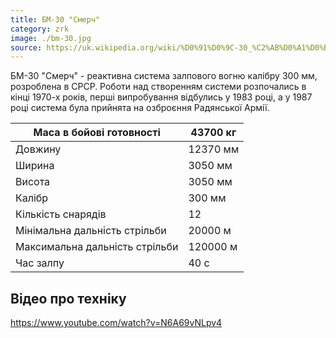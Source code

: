 ```yaml
---
title: БМ-30 "Смерч"
category: zrk
image: ./bm-30.jpg
source: https://uk.wikipedia.org/wiki/%D0%91%D0%9C-30_%C2%AB%D0%A1%D0%BC%D0%B5%D1%80%D1%87%C2%BB
---
```


 БМ-30 "Смерч" - реактивна система залпового вогню калібру 300 мм, розроблена в СРСР. Роботи над створенням системи розпочались в кінці 1970-х років, перші випробування відбулись у 1983 році, а у 1987 році система була прийнята на озброєння Радянської Армії.

 Маса в бойові готовності | 43700 кг
--------- | ---------
Довжину | 12370 мм
Ширина | 3050 мм
Висота | 3050 мм
Калібр | 300 мм
Кількість снарядів | 12
Мінімальна дальність стрільби | 20000 м
Максимальна дальність стрільби | 120000 м
Час залпу | 40 c

## Відео про техніку

https://www.youtube.com/watch?v=N6A69vNLpv4